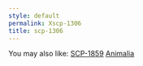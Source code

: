 ```yaml
---
style: default
permalink: Xscp-1306
title: scp-1306
---
```

You may also like:
[SCP-1859](http://scp-wiki.net/scp-1859)
[Animalia](http://scp-wiki.net/animalia)